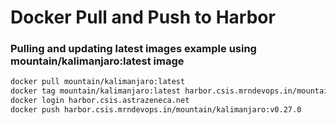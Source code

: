# Docker Pull and Push to Harbor

### Pulling and updating latest images example using mountain/kalimanjaro:latest image

```sh
docker pull mountain/kalimanjaro:latest
docker tag mountain/kalimanjaro:latest harbor.csis.mrndevops.in/mountain/kalimanjaro:v0.27.0
docker login harbor.csis.astrazeneca.net
docker push harbor.csis.mrndevops.in/mountain/kalimanjaro:v0.27.0
```